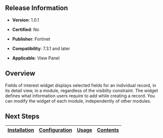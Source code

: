 ## Release Information

- **Version**: 1.0.1

- **Certified**: No

- **Publisher**: Fortinet  

- **Compatibility**: 7.3.1 and later

- **Applicable**: View Panel


## Overview
Fields of interest widget displays selected fields for an individual record, in its detail view, in a module, regardless of the visiblity constraint. The widget defines what information users require to add while creating a record. You can modify the widget of each module, independently of other modules.


## Next Steps

| [Installation](./docs/setup.md#installation) | [Configuration](./docs/setup.md#configuration) | [Usage](./docs/usage.md) | [Contents](./docs/content.md) |
|----------------------------------------------|------------------------------------------------|--------------------------|--------------------------------|

